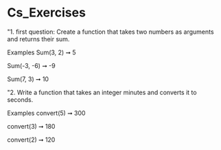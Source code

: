 ﻿# Cs_Exercises
"1. first question:
Create a function that takes two numbers as arguments and returns their sum.

Examples
Sum(3, 2) ➞ 5

Sum(-3, -6) ➞ -9

Sum(7, 3) ➞ 10


"2. Write a function that takes an integer minutes and converts it to seconds.

Examples
convert(5) ➞ 300

convert(3) ➞ 180

convert(2) ➞ 120

